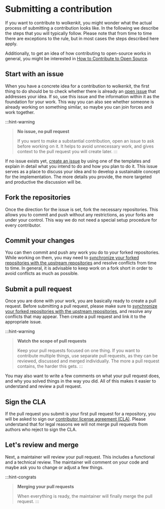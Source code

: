 # Submitting a contribution

If you want to contribute to wolkenkit, you might wonder what the actual process of submitting a contribution looks like. In the following we describe the steps that you will typically follow. Please note that from time to time there are exceptions to the rule, but in most cases the steps described here apply.

Additionally, to get an idea of how contributing to open-source works in general, you might be interested in [How to Contribute to Open Source](https://opensource.guide/how-to-contribute/).

## Start with an issue

When you have a concrete idea for a contribution to wolkenkit, the first thing to do should be to check whether there is already an [open issue](https://github.com/thenativeweb/wolkenkit/issues) that addresses your idea. If so, use this issue and the information within it as the foundation for your work. This way you can also see whether someone is already working on something similar, so maybe you can join forces and work together.

:::hint-warning
> **No issue, no pull request**
>
> If you want to make a substantial contribution, open an issue to ask before working on it. It helps to avoid unnecessary work, and gives context to the pull request you will create later.
:::

If no issue exists yet, [create an issue](https://github.com/thenativeweb/wolkenkit/issues/new/choose) by using one of the templates and explain in detail what you intend to do and how you plan to do it. This issue serves as a place to discuss your idea and to develop a sustainable concept for the implementation. The more details you provide, the more targeted and productive the discussion will be.

## Fork the repositories

Once the direction for the issue is set, fork the necessary repositories. This allows you to commit and push without any restrictions, as your forks are under your control. This way we do not need a special setup procedure for every contributor.

## Commit your changes

You can then commit and push any work you do to your forked repositories. While working on them, you may need to [synchronize your forked repositories with the upstream repositories](https://help.github.com/articles/syncing-a-fork/) and resolve conflicts from time to time. In general, it is advisable to keep work on a fork short in order to avoid conflicts as much as possible.

## Submit a pull request

Once you are done with your work, you are basically ready to create a pull request. Before submitting a pull request, please make sure to [synchronize your forked repositories with the upstream repositories](https://help.github.com/articles/syncing-a-fork/), and resolve any conflicts that may appear. Then create a pull request and link it to the appropriate issue.

:::hint-warning
> **Watch the scope of pull requests**
>
> Keep your pull requests focused on one thing. If you want to contribute multiple things, use separate pull requests, as they can be reviewed, discussed and merged individually. The more a pull request contains, the harder this gets.
:::

You may also want to write a few comments on what your pull request does, and why you solved things in the way you did. All of this makes it easier to understand and review a pull request.

## Sign the CLA

If the pull request you submit is your first pull request for a repository, you will be asked to sign our [contributor license agreement (CLA)](https://gist.github.com/goloroden/71fedc0689d1c65a56aef5a5d3415fdd). Please understand that for legal reasons we will not merge pull requests from authors who reject to sign the CLA.

## Let's review and merge

Next, a maintainer will review your pull request. This includes a functional and a technical review. The maintainer will comment on your code and maybe ask you to change or adjust a few things.

:::hint-congrats
> **Merging your pull requests**
>
> When everything is ready, the maintainer will finally merge the pull request.
:::
